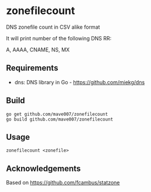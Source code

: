 # zonefilecount
DNS zonefile count in CSV alike format

It will print number of the following DNS RR: 

A, AAAA, CNAME, NS,  MX


## Requirements
* dns: DNS library in Go - https://github.com/miekg/dns

## Build
```
go get github.com/mave007/zonefilecount
go build github.com/mave007/zonefilecount
```

## Usage
```
zonefilecount <zonefile>
```

## Acknowledgements
Based on https://github.com/fcambus/statzone

